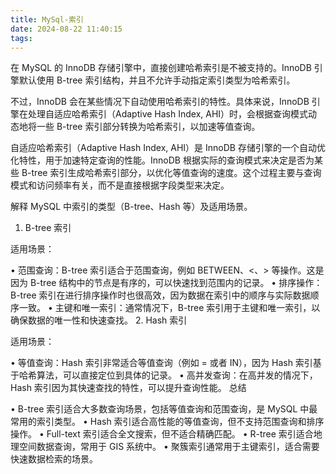 ```yaml
---
title: MySql-索引
date: 2024-08-22 11:40:15
tags:
---
```

在 MySQL 的 InnoDB 存储引擎中，直接创建哈希索引是不被支持的。InnoDB 引擎默认使用 B-tree 索引结构，并且不允许手动指定索引类型为哈希索引。

不过，InnoDB 会在某些情况下自动使用哈希索引的特性。具体来说，InnoDB 引擎在处理自适应哈希索引（Adaptive Hash Index, AHI）时，会根据查询模式动态地将一些 B-tree 索引部分转换为哈希索引，以加速等值查询。

自适应哈希索引（Adaptive Hash Index, AHI）是 InnoDB 存储引擎的一个自动优化特性，用于加速特定查询的性能。InnoDB 根据实际的查询模式来决定是否为某些 B-tree 索引生成哈希索引部分，以优化等值查询的速度。这个过程主要与查询模式和访问频率有关，而不是直接根据字段类型来决定。


解释 MySQL 中索引的类型（B-tree、Hash 等）及适用场景。
1. B-tree 索引

适用场景：

• 范围查询：B-tree 索引适合于范围查询，例如 BETWEEN、<、> 等操作。这是因为 B-tree 结构中的节点是有序的，可以快速找到范围内的记录。
• 排序操作：B-tree 索引在进行排序操作时也很高效，因为数据在索引中的顺序与实际数据顺序一致。
• 主键和唯一索引：通常情况下，B-tree 索引用于主键和唯一索引，以确保数据的唯一性和快速查找。
2. Hash 索引

适用场景：

• 等值查询：Hash 索引非常适合等值查询（例如 = 或者 IN），因为 Hash 索引基于哈希算法，可以直接定位到具体的记录。
• 高并发查询：在高并发的情况下，Hash 索引因为其快速查找的特性，可以提升查询性能。
总结

•	B-tree 索引适合大多数查询场景，包括等值查询和范围查询，是 MySQL 中最常用的索引类型。
•	Hash 索引适合高性能的等值查询，但不支持范围查询和排序操作。
•	Full-text 索引适合全文搜索，但不适合精确匹配。
•	R-tree 索引适合地理空间数据查询，常用于 GIS 系统中。
•	聚簇索引通常用于主键索引，适合需要快速数据检索的场景。
